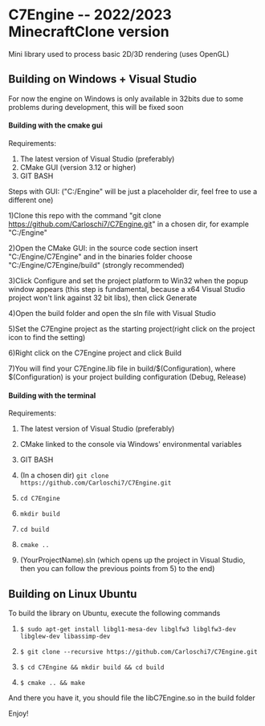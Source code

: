 # C7Engine -- 2022/2023 MinecraftClone version
Mini library used to process basic 2D/3D rendering (uses OpenGL)

## Building on Windows + Visual Studio

For now the engine on Windows is only available in 32bits due to some problems during development,
this will be fixed soon

#### Building with the cmake gui

Requirements:
1) The latest version of Visual Studio (preferably)
2) CMake GUI (version 3.12 or higher)
3) GIT BASH

Steps with GUI: ("C:/Engine" will be just a placeholder dir, feel free to use a different one)



1)Clone this repo with the command "git clone https://github.com/Carloschi7/C7Engine.git" in a chosen dir,
	for example "C:/Engine"



2)Open the CMake GUI: in the source code section insert "C:/Engine/C7Engine" and in the binaries folder choose
	"C:/Engine/C7Engine/build" (strongly recommended)



3)Click Configure and set the project platform to Win32 when the popup window appears (this step is fundamental,
	because a x64 Visual Studio project won't link against 32 bit libs), then click Generate



4)Open the build folder and open the sln file with Visual Studio



5)Set the C7Engine project as the starting project(right click on the project icon to find the setting)



6)Right click on the C7Engine project and click Build



7)You will find your C7Engine.lib file in build/$(Configuration), where $(Configuration) is
your project building configuration (Debug, Release)




#### Building with the terminal

Requirements:
1) The latest version of Visual Studio (preferably)
2) CMake linked to the console via Windows' environmental variables
3) GIT BASH



1) (In a chosen dir) `git clone https://github.com/Carloschi7/C7Engine.git`



2) `cd C7Engine`



3) `mkdir build`



4) `cd build`



5) `cmake ..`



6) (YourProjectName).sln (which opens up the project in Visual Studio, then you can follow the previous
points from 5) to the end)



## Building on Linux Ubuntu

To build the library on Ubuntu, execute the following commands


1) `$ sudo apt-get install libgl1-mesa-dev libglfw3 libglfw3-dev libglew-dev libassimp-dev`



2) `$ git clone --recursive https://github.com/Carloschi7/C7Engine.git`



3) `$ cd C7Engine && mkdir build && cd build`



4) `$ cmake .. && make`



And there you have it, you should file the libC7Engine.so in the build folder

Enjoy!

